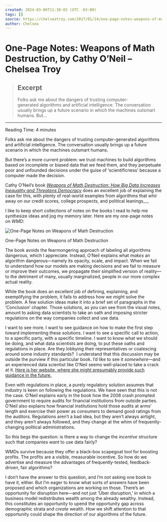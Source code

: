 ```yaml
---
created: 2024-03-06T11:30:03 (UTC -03:00)
tags: []
source: https://chelseatroy.com/2017/01/14/one-page-notes-weapons-of-math-destruction-by-cathy-oneil/
author: Chelsea
---
```


# One-Page Notes: Weapons of Math Destruction, by Cathy O’Neil – Chelsea Troy

> ## Excerpt
> Folks ask me about the dangers of trusting computer-generated algorithms and artificial intelligence. The conversation usually brings up a future scenario in which the machines outsmart humans. But…

---
Reading Time: 4 minutes

Folks ask me about the dangers of trusting computer-generated algorithms and artificial intelligence. The conversation usually brings up a future scenario in which the machines outsmart humans.

But there’s a more current problem: we trust machines to build algorithms based on incomplete or biased data that _we_ feed them, and they perpetuate poor and unfounded decisions under the guise of ‘scientificness’ because a computer made the decision.

Cathy O’Neil’s book _[Weapons of Math Destruction: How Big Data Increases Inequality and Threatens Democracy](https://www.amazon.com/Weapons-Math-Destruction-Increases-Inequality/dp/0553418815)_ does an excellent job of explaining the case for this, with plenty of real-world examples from algorithms that whir away on our credit scores, college prospects, and political leanings_._ 

I like to keep short collections of notes on the books I read to help me synthesize ideas and jog my memory later. Here are my one-page notes on _WMD_:

![One-Page Notes on Weapons of Math Destruction](https://i0.wp.com/chelseatroy.com/wp-content/uploads/2017/01/screen-shot-2017-01-13-at-10-17-25-am.png?resize=723%2C967&ssl=1)

One-Page Notes on Weapons of Math Destruction

The book avoids the fearmongering approach of labeling all algorithms dangerous, which I appreciate. Instead, O’Neil explains what _makes_ an algorithm dangerous—namely its opacity, scale, and impact. When we fail to understand how our models are making decisions and we fail to measure or improve their outcomes, we propagate their simplified version of reality—to the detriment of many, usually marginalized, people in our more complex actual reality.

While the book does an excellent job of defining, explaining, and exemplifying the problem, it fails to address how we might solve the problem. A few solution ideas make it into a brief set of paragraphs in the ‘Conclusion’ chapter. Those solutions, as you can see from the visual notes, amount to asking data scientists to take an oath and imposing stricter regulations on the way companies collect and use data.

I want to see more. I want to see guidance on how to make the first step toward implementing these solutions. I want to see a specific call to action, to a specific party, with a specific timeline. I want to know what we should be doing, and what data scientists are doing, to put these oaths and regulations in place. Are they lobbying their representatives or coalescing around some industry standards?  I understand that this discussion may be outside the purview if this particular book. I’d like to see it _somewhere_—and an experienced data scientist like O’Neil seems well-placed to take a crack at it. [Here is her website, where she might presumably provide such guidance in the future.](https://mathbabe.org/)

Even with regulations in place, a purely regulatory solution assumes that industry is keen on following the regulations. We have seen that this is not the case. O’Neil explains early in the book how the 2008 crash prompted government to require audits for financial institutions from outside parties. O’Neil also explains how financial institutions hold those audits at arms’ length and exercise their power as consumers to demand good ratings from the auditors. Regulations aren’t a bad idea, but they aren’t always airtight, and they aren’t always followed, and they change at the whim of frequently-changing political administrations.

So this begs the question: is there a way to change the _incentive_ structure such that companies _want_ to use data fairly?

WMDs survive because they offer a black-box scapegoat tool for boosting profits. The profits are a visible, measurable incentive. So how do we advertise and measure the advantages of frequently-tested, feedback-driven, fair algorithms?

I don’t have the answer to this question, and I’m not asking one book to have it, either. But I’m eager to know what sorts of answers have been proposed and which organizations are working on those. There’s an opportunity for disruption here—and not just ‘Uber disruption,’ in which a business model redistributes wealth among the already wealthy. Instead, this constitutes an opportunity to upend the opportunity gap across demographic strata and _create_ wealth. How we shift attention to that opportunity could shape the direction of our algorithms of the future.
